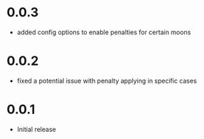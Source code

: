 # 0.0.3

- added config options to enable penalties for certain moons

# 0.0.2

- fixed a potential issue with penalty applying in specific cases

# 0.0.1

- Initial release
